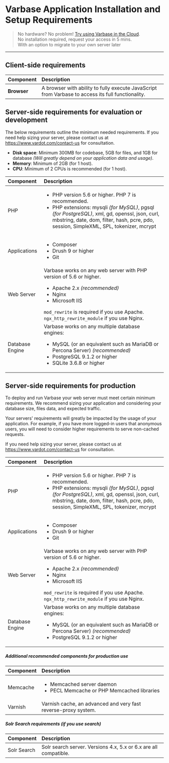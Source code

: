 # Varbase Application Installation and Setup Requirements

> No hardware? No problem! [Try using Varbase in the Cloud](https://www.vardot.com/products-services/product-info/varbase-enterprise-website-platform#block-webform-request-free-demo).  
> No installation required, request your access in 5 mins.  
> With an option to migrate to your own server later

---

## Client-side requirements

| **Component** | **Description** |
| :--- | :--- |
| **Browser** | A browser with ability to fully execute JavaScript from Varbase to access its full functionality. |

## 

## Server-side requirements for evaluation or development

The below requirements outline the minimum needed requirements. If you need help sizing your server, please contact us at https://www.vardot.com/contact-us for consultation.

* **Disk space**: Minimum 300MB for codebase, 5GB for files, and 1GB for database _(Will greatly depend on your application data and usage)_.
* **Memory**: Minimum of 2GB (for 1 host).
* **CPU**: Minimum of 2 CPUs is recommended (for 1 host).



| **Component** | **Description** |
| :--- | :--- |
| PHP | <ul><li>PHP version 5.6 or higher. PHP 7 is recommended.</li><li>PHP extensions: mysqli <em>(for MySQL)</em>, pgsql <em>(for PostgreSQL)</em>, xml, gd, openssl, json, curl, mbstring, date, dom, filter, hash, pcre, pdo, session, SimpleXML, SPL, tokenizer, mcrypt</li></ul> |
| Applications | <ul><li>Composer</li><li>Drush 9 or higher</li><li>Git</li></ul> |
| Web Server | Varbase works on any web server with PHP version of 5.6 or higher.<ul><li>Apache 2.x <em>(recommended)</em></li><li>Nginx</li><li>Microsoft IIS</li></ul>`mod_rewrite` is required if you use Apache.<br />`ngx_http_rewrite_module` if you use Nginx. |
| Database Engine | Varbase works on any multiple database engines: <ul><li>MySQL (or an equivalent such as MariaDB or Percona Server) <em>(recommended)</em></li><li>PostgreSQL 9.1.2 or higher</li><li>SQLite 3.6.8 or higher</li></ul> |

## 

## Server-side requirements for production

To deploy and run Varbase your web server must meet certain minimum requirements. We recommend sizing your application and considering your database size, files data, and expected traffic.

Your servers' requirements will greatly be impacted by the usage of your application. For example, if you have more logged-in users that anonymous users, you will need to consider higher requirements to serve non-cached requests.

If you need help sizing your server, please contact us at https://www.vardot.com/contact-us for consultation.


| **Component** | **Description** |
| :--- | :--- |
| PHP | <ul><li>PHP version 5.6 or higher. PHP 7 is recommended.</li><li>PHP extensions: mysqli <em>(for MySQL)</em>, pgsql <em>(for PostgreSQL)</em>, xml, gd, openssl, json, curl, mbstring, date, dom, filter, hash, pcre, pdo, session, SimpleXML, SPL, tokenizer, mcrypt</li></ul> |
| Applications | <ul><li>Composer</li><li>Drush 9 or higher</li><li>Git</li></ul> |
| Web Server | Varbase works on any web server with PHP version of 5.6 or higher.<ul><li>Apache 2.x <em>(recommended)</em></li><li>Nginx</li><li>Microsoft IIS</li></ul>`mod_rewrite` is required if you use Apache.<br />`ngx_http_rewrite_module` if you use Nginx. |
| Database Engine | Varbase works on any multiple database engines: <ul><li>MySQL (or an equivalent such as MariaDB or Percona Server) <em>(recommended)</em></li><li>PostgreSQL 9.1.2 or higher</li></ul> |



##### Additional recommended components for production use

| **Component** | **Description** |
| :--- | :--- |
| Memcache | <ul><li>Memcached server daemon</li><li>PECL Memcache or PHP Memcached libraries</li></ul> |
| Varnish | Varnish cache, an advanced and very fast reverse-proxy system. |



##### Solr Search requirements (if you use search)

| **Component** | **Description** |
| :--- | :--- |
| Solr Search | Solr search server. Versions 4.x, 5.x or 6.x are all compatible. |